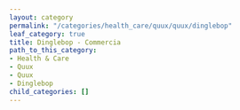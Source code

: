 ```yaml
---
layout: category
permalink: "/categories/health_care/quux/quux/dinglebop"
leaf_category: true
title: Dinglebop - Commercia
path_to_this_category:
- Health & Care
- Quux
- Quux
- Dinglebop
child_categories: []
---
```

